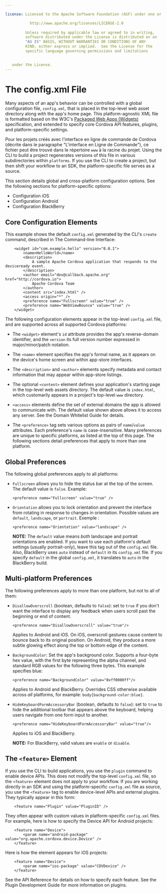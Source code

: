 ```yaml
---

license: Licensed to the Apache Software Foundation (ASF) under one or more contributor license agreements. See the NOTICE file distributed with this work for additional information regarding copyright ownership. The ASF licenses this file to you under the Apache License, Version 2.0 (the "License"); you may not use this file except in compliance with the License. You may obtain a copy of the License at

           http://www.apache.org/licenses/LICENSE-2.0
    
         Unless required by applicable law or agreed to in writing,
         software distributed under the License is distributed on an
         "AS IS" BASIS, WITHOUT WARRANTIES OR CONDITIONS OF ANY
         KIND, either express or implied.  See the License for the
         specific language governing permissions and limitations
    

   under the License.
---
```


# The config.xml File

Many aspects of an app's behavior can be controlled with a global configuration file, `config.xml`, that is placed in the top-level web asset directory along with the app's home page. This platform-agnostic XML file is formatted based on the W3C's [Packaged Web Apps (Widgets)][1] specification, and extended to specify core Cordova API features, plugins, and platform-specific settings.

 [1]: http://www.w3.org/TR/widgets/

Pour les projets créés avec l'interface en ligne de commande de Cordova (décrite dans le paragraphe "L'interface en Ligne de Commande"), ce fichier peut être trouvé dans le répertoire `www` à la racine du projet. Using the CLI to build a project regenerates versions of this file in various subdirectories within `platforms`. If you use the CLI to create a project, but then shift your workflow to an SDK, the platform-specific file serves as a source.

This section details global and cross-platform configuration options. See the following sections for platform-specific options:

*   Configuration iOS
*   Configuration Android
*   Configuration BlackBerry

## Core Configuration Elements

This example shows the default `config.xml` generated by the CLI's `create` command, described in The Command-line Interface:

        <widget id="com.example.hello" version="0.0.1">
            <name>HelloWorld</name>
            <description>
                A sample Apache Cordova application that responds to the deviceready event.
            </description>
            <author email="dev@callback.apache.org" href="http://cordova.io">
                Apache Cordova Team
            </author>
            <content src="index.html" />
            <access origin="*" />
            <preference name="Fullscreen" value="true" />
            <preference name="WebViewBounce" value="true" />
        </widget>
    

<!-- QUERY: is WebViewBounce superseded by DisallowOverscroll? -->

The following configuration elements appear in the top-level `config.xml` file, and are supported across all supported Cordova platforms:

*   The `<widget>` element's `id` attribute provides the app's reverse-domain identifier, and the `version` its full version number expressed in major/minor/patch notation.

*   The `<name>` element specifies the app's formal name, as it appears on the device's home screen and within app-store interfaces.

*   The `<description>` and `<author>` elements specify metadata and contact information that may appear within app-store listings.

*   The optional `<content>` element defines your application's starting page in the top-level web assets directory. The default value is `index.html`, which customarily appears in a project's top-level `www` directory.

*   `<access>` elements define the set of external domains the app is allowed to communicate with. The default value shown above allows it to access any server. See the Domain Whitelist Guide for details.

*   The `<preference>` tag sets various options as pairs of `name`/`value` attributes. Each preference's `name` is case-insensitive. Many preferences are unique to specific platforms, as listed at the top of this page. The following sections detail preferences that apply to more than one platform.

## Global Preferences

The following global preferences apply to all platforms:

*   `Fullscreen` allows you to hide the status bar at the top of the screen. The default value is `false`. Example:
    
        <preference name="Fullscreen" value="true" />
        

*   `Orientation` allows you to lock orientation and prevent the interface from rotating in response to changes in orientation. Possible values are `default`, `landscape`, or `portrait`. Exemple :
    
        <preference name="Orientation" value="landscape" />
        
    
    **NOTE:** The `default` value means *both* landscape and portrait orientations are enabled. If you want to use each platform's default settings (usually portrait-only), leave this tag out of the `config.xml` file. Also, BlackBerry uses `auto` instead of `default` in its `config.xml` file. If you specify `default` in the global `config.xml`, it translates to `auto` in the BlackBerry build.

## Multi-platform Preferences

The following preferences apply to more than one platform, but not to all of them:

*   `DisallowOverscroll` (boolean, defaults to `false`): set to `true` if you don't want the interface to display any feedback when users scroll past the beginning or end of content.
    
        <preference name="DisallowOverscroll" value="true"/>
        
    
    Applies to Android and iOS. On iOS, overscroll gestures cause content to bounce back to its original position. On Android, they produce a more subtle glowing effect along the top or bottom edge of the content.

*   `BackgroundColor`: Set the app's background color. Supports a four-byte hex value, with the first byte representing the alpha channel, and standard RGB values for the following three bytes. This example specifies blue:
    
        <preference name="BackgroundColor" value="0xff0000ff"/>
        
    
    Applies to Android and BlackBerry. Overrides CSS otherwise available across *all* platforms, for example: `body{background-color:blue}`.

*   `HideKeyboardFormAccessoryBar` (boolean, defaults to `false`): set to `true` to hide the additional toolbar that appears above the keyboard, helping users navigate from one form input to another.
    
        <preference name="HideKeyboardFormAccessoryBar" value="true"/>
        
    
    Applies to iOS and BlackBerry.
    
    **NOTE:** For BlackBerry, valid values are `enable` or `disable`.

## The `<feature>` Element

If you use the CLI to build applications, you use the `plugin` command to enable device APIs. This does not modify the top-level `config.xml` file, so the `<feature>` element does not apply to your workflow. If you are working directly in an SDK and using the platform-specific `config.xml` file as source, you use the `<feature>` tag to enable device-level APIs and external plugins. They typically appear in this form:

        <feature name="Plugin" value="PluginID" />
    

They often appear with custom values in platform-specific `config.xml` files. For example, here is how to specify the Device API for Android projects:

        <feature name="Device">
            <param name="android-package" value="org.apache.cordova.device.Device" />
        </feature>
    

Here is how the element appears for iOS projects:

        <feature name="Device">
            <param name="ios-package" value="CDVDevice" />
        </feature>
    

See the API Reference for details on how to specify each feature. See the Plugin Development Guide for more information on plugins.